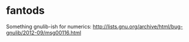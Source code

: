 fantods
=======

Something gnulib-ish for numerics: http://lists.gnu.org/archive/html/bug-gnulib/2012-09/msg00116.html